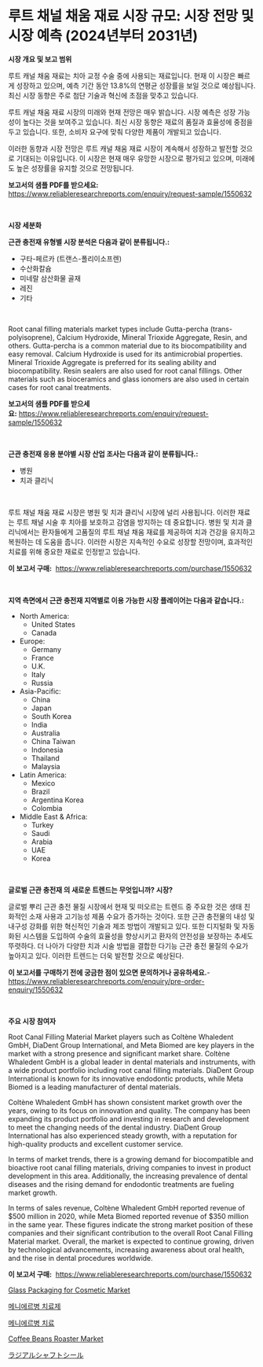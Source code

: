 <p><h1>루트 채널 채움 재료 시장 규모: 시장 전망 및 시장 예측 (2024년부터 2031년)</h1></p><p><strong>시장 개요 및 보고 범위</strong></p>
<p><p>루트 캐널 채움 재료는 치아 교정 수술 중에 사용되는 재료입니다. 현재 이 시장은 빠르게 성장하고 있으며, 예측 기간 동안 13.8%의 연평균 성장률을 보일 것으로 예상됩니다. 최신 시장 동향은 주로 첨단 기술과 혁신에 초점을 맞추고 있습니다.</p><p>루트 캐널 채움 재료 시장의 미래와 현재 전망은 매우 밝습니다. 시장 예측은 성장 가능성이 높다는 것을 보여주고 있습니다. 최신 시장 동향은 재료의 품질과 효율성에 중점을 두고 있습니다. 또한, 소비자 요구에 맞춰 다양한 제품이 개발되고 있습니다.</p><p>이러한 동향과 시장 전망은 루트 캐널 채움 재료 시장이 계속해서 성장하고 발전할 것으로 기대되는 이유입니다. 이 시장은 현재 매우 유망한 시장으로 평가되고 있으며, 미래에도 높은 성장률을 유지할 것으로 전망됩니다.</p></p>
<p><strong>보고서의 샘플 PDF를 받으세요:</strong> <a href="https://www.reliableresearchreports.com/enquiry/request-sample/1550632">https://www.reliableresearchreports.com/enquiry/request-sample/1550632</a></p>
<p>&nbsp;</p>
<p><strong>시장 세분화</strong></p>
<p><strong>근관 충전재 유형별 시장 분석은 다음과 같이 분류됩니다.:</strong></p>
<p><ul><li>구타-페르카 (트랜스-폴리이소프렌)</li><li>수산화칼슘</li><li>미네랄 삼산화물 골재</li><li>레진</li><li>기타</li></ul></p>
<p>&nbsp;</p>
<p><p>Root canal filling materials market types include Gutta-percha (trans-polyisoprene), Calcium Hydroxide, Mineral Trioxide Aggregate, Resin, and others. Gutta-percha is a common material due to its biocompatibility and easy removal. Calcium Hydroxide is used for its antimicrobial properties. Mineral Trioxide Aggregate is preferred for its sealing ability and biocompatibility. Resin sealers are also used for root canal fillings. Other materials such as bioceramics and glass ionomers are also used in certain cases for root canal treatments.</p></p>
<p><strong>보고서의 샘플 PDF를 받으세요:</strong>&nbsp;<a href="https://www.reliableresearchreports.com/enquiry/request-sample/1550632">https://www.reliableresearchreports.com/enquiry/request-sample/1550632</a></p>
<p>&nbsp;</p>
<p><strong> 근관 충전재 응용 분야별 시장 산업 조사는 다음과 같이 분류됩니다.:</strong></p>
<p><ul><li>병원</li><li>치과 클리닉</li></ul></p>
<p>&nbsp;</p>
<p><p>루트 채널 채움 재료 시장은 병원 및 치과 클리닉 시장에 널리 사용됩니다. 이러한 재료는 루트 채널 시술 후 치아를 보호하고 감염을 방지하는 데 중요합니다. 병원 및 치과 클리닉에서는 환자들에게 고품질의 루트 채널 채움 재료를 제공하여 치과 건강을 유지하고 복원하는 데 도움을 줍니다. 이러한 시장은 지속적인 수요로 성장할 전망이며, 효과적인 치료를 위해 중요한 재료로 인정받고 있습니다.</p></p>
<p><strong>이 보고서 구매:</strong>&nbsp; <a href="https://www.reliableresearchreports.com/purchase/1550632">https://www.reliableresearchreports.com/purchase/1550632</a></p>
<p>&nbsp;</p>
<p><strong>지역 측면에서 근관 충전재 지역별로 이용 가능한 시장 플레이어는 다음과 같습니다.:</strong></p>
<p><ul>
    <li>
        North America:
        <ul>
            <li>United States</li>
            <li>Canada</li>
        </ul>
    </li>
    <li>
        Europe:
        <ul>
            <li>Germany</li>
            <li>France</li>
            <li>U.K.</li>
            <li>Italy</li>
            <li>Russia</li>
        </ul>
    </li>
    <li>
        Asia-Pacific:
        <ul>
            <li>China</li>
            <li>Japan</li>
            <li>South Korea</li>
            <li>India</li>
            <li>Australia</li>
            <li>China Taiwan</li>
            <li>Indonesia</li>
            <li>Thailand</li>
            <li>Malaysia</li>
        </ul>
    </li>
    <li>
        Latin America:
        <ul>
            <li>Mexico</li>
            <li>Brazil</li>
            <li>Argentina Korea</li>
            <li>Colombia</li>
        </ul>
    </li>
    <li>
        Middle East & Africa:
        <ul>
            <li>Turkey</li>
            <li>Saudi</li>
            <li>Arabia</li>
            <li>UAE</li>
            <li>Korea</li>
        </ul>
    </li>
    </ul></p>
<p>&nbsp;</p>
<p><strong>글로벌 근관 충전재 의 새로운 트렌드는 무엇입니까? 시장?</strong></p>
<p><p>글로벌 뿌리 근관 충전 물질 시장에서 현재 및 떠오르는 트렌드 중 주요한 것은 생태 친화적인 소재 사용과 고기능성 제품 수요가 증가하는 것이다. 또한 근관 충전물의 내성 및 내구성 강화를 위한 혁신적인 기술과 제조 방법이 개발되고 있다. 또한 디지털화 및 자동화된 시스템을 도입하여 수술의 효율성을 향상시키고 환자의 안전성을 보장하는 추세도 뚜렷하다. 더 나아가 다양한 치과 시술 방법을 결합한 다기능 근관 충전 물질의 수요가 높아지고 있다. 이러한 트렌드는 더욱 발전할 것으로 예상된다.</p></p>
<p><strong>이 보고서를 구매하기 전에 궁금한 점이 있으면 문의하거나 공유하세요.</strong>- <a href="https://www.reliableresearchreports.com/enquiry/pre-order-enquiry/1550632">https://www.reliableresearchreports.com/enquiry/pre-order-enquiry/1550632</a></p>
<p>&nbsp;</p>
<p><strong>주요 시장 참여자</strong></p>
<p><p>Root Canal Filling Material Market players such as Coltène Whaledent GmbH, DiaDent Group International, and Meta Biomed are key players in the market with a strong presence and significant market share. Coltène Whaledent GmbH is a global leader in dental materials and instruments, with a wide product portfolio including root canal filling materials. DiaDent Group International is known for its innovative endodontic products, while Meta Biomed is a leading manufacturer of dental materials.</p><p>Coltène Whaledent GmbH has shown consistent market growth over the years, owing to its focus on innovation and quality. The company has been expanding its product portfolio and investing in research and development to meet the changing needs of the dental industry. DiaDent Group International has also experienced steady growth, with a reputation for high-quality products and excellent customer service.</p><p>In terms of market trends, there is a growing demand for biocompatible and bioactive root canal filling materials, driving companies to invest in product development in this area. Additionally, the increasing prevalence of dental diseases and the rising demand for endodontic treatments are fueling market growth.</p><p>In terms of sales revenue, Coltène Whaledent GmbH reported revenue of $500 million in 2020, while Meta Biomed reported revenue of $350 million in the same year. These figures indicate the strong market position of these companies and their significant contribution to the overall Root Canal Filling Material market. Overall, the market is expected to continue growing, driven by technological advancements, increasing awareness about oral health, and the rise in dental procedures worldwide.</p></p>
<p><strong>이 보고서 구매:</strong>&nbsp;&nbsp;<a href="https://www.reliableresearchreports.com/purchase/1550632">https://www.reliableresearchreports.com/purchase/1550632</a></p>
<p><p><a href="https://issuu.com/reportprime-2/docs/glass-packaging-for-cosmetic-market-size-2030.pptx">Glass Packaging for Cosmetic Market</a></p><p><a href="https://github.com/Madalyell456456/Market-Research-Report-List-1/blob/main/68861216173.md">메니에르병 치료제</a></p><p><a href="https://github.com/vs019sa3m8x/Market-Research-Report-List-1/blob/main/71154086172.md">메니에르병 치료</a></p><p><a href="https://view.publitas.com/reportprime-1/coffee-beans-roaster-market-size-share-trends-analysis-report-by-application-regional-outlook-competitive-strategies-and-segment-forecasts-2024-2031/">Coffee Beans Roaster Market</a></p><p><a href="https://github.com/cbigkbh02719/Market-Research-Report-List-1/blob/main/70686617329.md">ラジアルシャフトシール</a></p></p>

